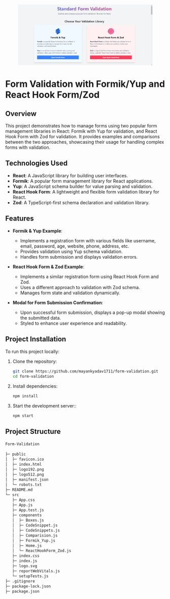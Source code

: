 <figure><img src="./public/snapshot.png" alt="" style="background:white"> </figure> 


# Form Validation with Formik/Yup and React Hook Form/Zod

## Overview

This project demonstrates how to manage forms using two popular form management libraries in React: Formik with Yup for validation, and React Hook Form with Zod for validation. It provides examples and comparisons between the two approaches, showcasing their usage for handling complex forms with validation.

## Technologies Used

- **React**: A JavaScript library for building user interfaces.
- **Formik**: A popular form management library for React applications.
- **Yup**: A JavaScript schema builder for value parsing and validation.
- **React Hook Form**: A lightweight and flexible form validation library for React.
- **Zod**: A TypeScript-first schema declaration and validation library.

## Features

- **Formik & Yup Example**:
  - Implements a registration form with various fields like username, email, password, age, website, phone, address, etc.
  - Provides validation using Yup schema validation.
  - Handles form submission and displays validation errors.

- **React Hook Form & Zod Example**:
  - Implements a similar registration form using React Hook Form and Zod.
  - Uses a different approach to validation with Zod schema.
  - Manages form state and validation dynamically.

- **Modal for Form Submission Confirmation**:
  - Upon successful form submission, displays a pop-up modal showing the submitted data.
  - Styled to enhance user experience and readability.

## Project Installation

To run this project locally:

1. Clone the repository:
   ```bash
   git clone https://github.com/mayankyadav1711/form-validation.git
   cd form-validation
   ```
2. Install dependencies:
   ```bash
   npm install
   ```
3. Start the development server::
   ```bash
   npm start
   ```

## Project Structure
```
Form-Validation

├─ public
│  ├─ favicon.ico
│  ├─ index.html
│  ├─ logo192.png
│  ├─ logo512.png
│  ├─ manifest.json
│  └─ robots.txt
├─ README.md
└─ src
   ├─ App.css
   ├─ App.js
   ├─ App.test.js
   ├─ components
   │  ├─ Boxes.js
   │  ├─ CodeSnippet.js
   │  ├─ CodeSnippets.js
   │  ├─ Comparision.js
   │  ├─ Formik_Yup.js
   │  ├─ Home.js
   │  └─ ReactHookForm_Zod.js
   ├─ index.css
   ├─ index.js
   ├─ logo.svg
   ├─ reportWebVitals.js
   └─ setupTests.js
├─ .gitignore
├─ package-lock.json
├─ package.json
```
